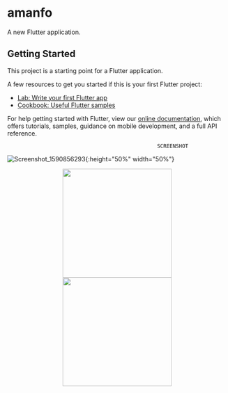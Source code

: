 # amanfo

A new Flutter application.

## Getting Started

This project is a starting point for a Flutter application.

A few resources to get you started if this is your first Flutter project:

- [Lab: Write your first Flutter app](https://flutter.dev/docs/get-started/codelab)
- [Cookbook: Useful Flutter samples](https://flutter.dev/docs/cookbook)

For help getting started with Flutter, view our
[online documentation](https://flutter.dev/docs), which offers tutorials,
samples, guidance on mobile development, and a full API reference.

                                                    SCREENSHOT
![Screenshot_1590856293](https://user-images.githubusercontent.com/67824486/91398359-d99ad300-e833-11ea-8748-e60fc61fdcf7.png){:height="50%" width="50%"}

<p align="center">
  <img src="https://user-images.githubusercontent.com/67824486/91398359-d99ad300-e833-11ea-8748-e60fc61fdcf7.png" width="250" hspace="4">
  <img src="https://itsallwidgets.com/screenshots/app-1558-2.png" width="250" hspace="4">
  
</p>
